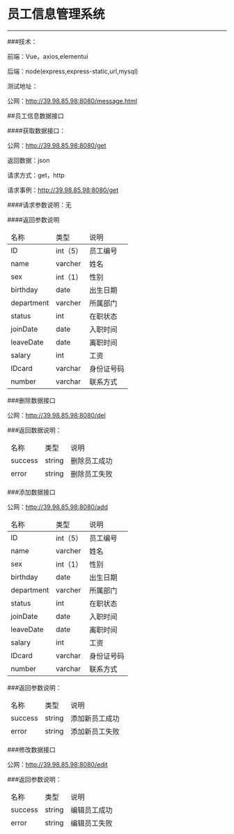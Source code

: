 ﻿# 员工信息管理系统

<hr>

###技术：

 前端：Vue，axios,elementui
 
 后端：node(express,express-static,url,mysql)
 
 
 测试地址：
 
 公网：http://39.98.85.98:8080/message.html
 
##员工信息数据接口

 
####获取数据接口：

公网：http://39.98.85.98:8080/get

返回数据：json

请求方式：get，http

请求事例：http://39.98.85.98:8080/get

####请求参数说明：无

####返回参数说明

<table>
    <thead>
        <tr>
            <td>名称</td>
            <td>类型</td>
            <td>说明</td>
        </tr>
    </thead>
    <tbody>
        <tr>
            <td>ID</td>
            <td>int（5）</td>
            <td>员工编号</td>
        </tr>
         <tr>
            <td>name</td>
            <td>varcher</td>
            <td>姓名</td>
        </tr>
         <tr>
            <td>sex</td>
            <td>int（1）</td>
            <td>性别</td>
        </tr>
         <tr>
            <td>birthday</td>
            <td>date</td>
            <td>出生日期</td>
        </tr>
        <tr>
            <td>department</td>
            <td>varcher</td>
            <td>所属部门</td>
        </tr>
        <tr>
            <td>status</td>
            <td>int</td>
            <td>在职状态</td>
        </tr>
        <tr>
            <td>joinDate</td>
            <td>date</td>
            <td>入职时间</td>
        </tr>
        <tr>
            <td>leaveDate</td>
            <td>date</td>
            <td>离职时间</td>
        </tr>
        <tr>
            <td>salary</td>
            <td>int</td>
            <td>工资</td>
        </tr>
        <tr>
            <td>IDcard</td>
            <td>varchar</td>
            <td>身份证号码</td>
        </tr>
        <tr>
            <td>number</td>
            <td>varchar</td>
            <td>联系方式</td>
        </tr>
    </tbody>
</table> 

###删除数据接口

公网：http://39.98.85.98:8080/del

###返回数据说明：

<table>
    <thead>
        <tr>
            <td>名称</td>
            <td>类型</td>
            <td>说明</td>
        </tr>
        <tr>
            <td>success</td>
            <td>string</td>
            <td>删除员工成功</td>
        </tr>
        <tr>
            <td>error</td>
            <td>string</td>
            <td>删除员工失败</td>
        </tr>
    </thead>
</table>

###添加数据接口    

公网：http://39.98.85.98:8080/add

<table>
    <thead>
        <tr>
            <td>名称</td>
            <td>类型</td>
            <td>说明</td>
        </tr>
    </thead>
    <tbody>
        <tr>
            <td>ID</td>
            <td>int（5）</td>
            <td>员工编号</td>
        </tr>
         <tr>
            <td>name</td>
            <td>varcher</td>
            <td>姓名</td>
        </tr>
         <tr>
            <td>sex</td>
            <td>int（1）</td>
            <td>性别</td>
        </tr>
         <tr>
            <td>birthday</td>
            <td>date</td>
            <td>出生日期</td>
        </tr>
        <tr>
            <td>department</td>
            <td>varcher</td>
            <td>所属部门</td>
        </tr>
        <tr>
            <td>status</td>
            <td>int</td>
            <td>在职状态</td>
        </tr>
        <tr>
            <td>joinDate</td>
            <td>date</td>
            <td>入职时间</td>
        </tr>
        <tr>
            <td>leaveDate</td>
            <td>date</td>
            <td>离职时间</td>
        </tr>
        <tr>
            <td>salary</td>
            <td>int</td>
            <td>工资</td>
        </tr>
        <tr>
            <td>IDcard</td>
            <td>varchar</td>
            <td>身份证号码</td>
        </tr>
        <tr>
            <td>number</td>
            <td>varchar</td>
            <td>联系方式</td>
        </tr>
    </tbody>
</table> 

###返回参数说明：

<table>
    <thead>
        <tr>
            <td>名称</td>
            <td>类型</td>
            <td>说明</td>
        </tr>
        <tr>
            <td>success</td>
            <td>string</td>
            <td>添加新员工成功</td>
        </tr>
        <tr>
            <td>error</td>
            <td>string</td>
            <td>添加新员工失败</td>
        </tr>
    </thead>
</table>

###修改数据接口

公网：http://39.98.85.98:8080/edit

###返回参数说明：

<table>
    <thead>
        <tr>
            <td>名称</td>
            <td>类型</td>
            <td>说明</td>
        </tr>
        <tr>
            <td>success</td>
            <td>string</td>
            <td>编辑员工成功</td>
        </tr>
        <tr>
            <td>error</td>
            <td>string</td>
            <td>编辑员工失败</td>
        </tr>
    </thead>
</table>







